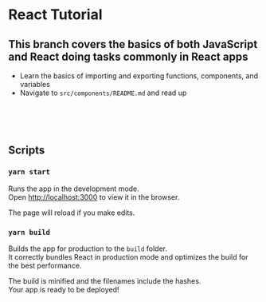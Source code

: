 # React Tutorial

## This branch covers the basics of both JavaScript and React doing tasks commonly in React apps

- Learn the basics of importing and exporting functions, components, and variables
- Navigate to `src/components/README.md` and read up

<br/>
<br/>
<br/>


## Scripts

### `yarn start`

Runs the app in the development mode.\
Open [http://localhost:3000](http://localhost:3000) to view it in the browser.

The page will reload if you make edits.

### `yarn build`

Builds the app for production to the `build` folder.\
It correctly bundles React in production mode and optimizes the build for the best performance.

The build is minified and the filenames include the hashes.\
Your app is ready to be deployed!
